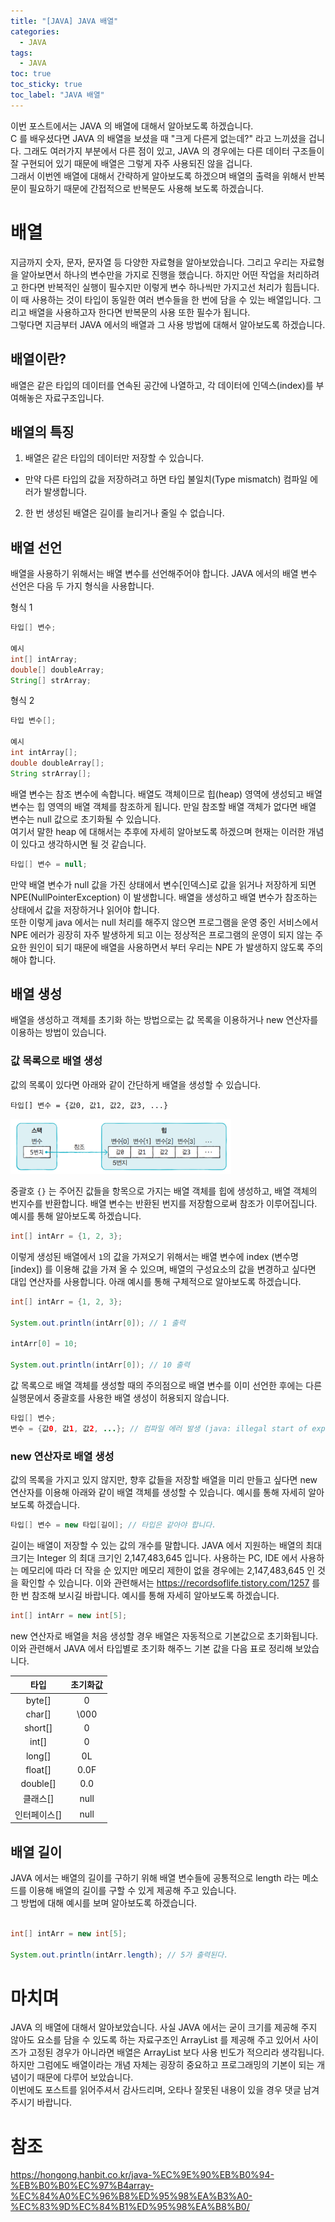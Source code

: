```yaml
---
title: "[JAVA] JAVA 배열"
categories:
  - JAVA
tags:
  - JAVA
toc: true
toc_sticky: true
toc_label: "JAVA 배열"
---
```


이번 포스트에서는 JAVA 의 배열에 대해서 알아보도록 하겠습니다.   
C 를 배우셨다면 JAVA 의 배열을 보셨을 때 "크게 다른게 없는데?" 라고 느끼셨을 겁니다. 그래도 여러가지 부분에서 다른 점이 있고, JAVA 의 경우에는 다른 데이터 구조들이 잘 구현되어 있기 때문에 배열은 그렇게 자주 사용되진 않을 겁니다.   
그래서 이번엔 배열에 대해서 간략하게 알아보도록 하겠으며 배열의 출력을 위해서 반복문이 필요하기 때문에 간접적으로 반복문도 사용해 보도록 하겠습니다.

# 배열

지금까지 숫자, 문자, 문자열 등 다양한 자료형을 알아보았습니다. 그리고 우리는 자료형을 알아보면서 하나의 변수만을 가지로 진행을 했습니다. 하지만 어떤 작업을 처리하려고 한다면 반복적인 실행이 필수지만 이렇게 변수 하나씩만 가지고선 처리가 힘듭니다.   
이 때 사용하는 것이 타입이 동일한 여러 변수들을 한 번에 담을 수 있는 배열입니다. 그리고 배열을 사용하고자 한다면 반복문의 사용 또한 필수가 됩니다.   
그렇다면 지금부터 JAVA 에서의 배열과 그 사용 방법에 대해서 알아보도록 하겠습니다.

## 배열이란?

배열은 같은 타입의 데이터를 연속된 공간에 나열하고, 각 데이터에 인덱스(index)를 부여해놓은 자료구조입니다.

## 배열의 특징

1. 배열은 같은 타입의 데이터만 저장할 수 있습니다.
  - 만약 다른 타입의 값을 저장하려고 하면 타입 불일치(Type mismatch) 컴파일 에러가 발생합니다.

2. 한 번 생성된 배열은 길이를 늘리거나 줄일 수 없습니다.

## 배열 선언

배열을 사용하기 위해서는 배열 변수를 선언해주어야 합니다. JAVA 에서의 배열 변수 선언은 다음 두 가지 형식을 사용합니다.

형식 1
```java
타입[] 변수;

예시
int[] intArray;
double[] doubleArray;
String[] strArray;
```

형식 2
```java
타입 변수[];

예시
int intArray[];
double doubleArray[];
String strArray[];
```

배열 변수는 참조 변수에 속합니다. 배열도 객체이므로 힙(heap) 영역에 생성되고 배열 변수는 힙 영역의 배열 객체를 참조하게 됩니다. 만일 참조할 배열 객체가 없다면 배열 변수는 null 값으로 초기화될 수 있습니다.   
여기서 말한 heap 에 대해서는 추후에 자세히 알아보도록 하겠으며 현재는 이러한 개념이 있다고 생각하시면 될 것 같습니다.

```java
타입[] 변수 = null;
```

만약 배열 변수가 null 값을 가진 상태에서 변수[인덱스]로 값을 읽거나 저장하게 되면 NPE(NullPointerException) 이 발생합니다. 배열을 생성하고 배열 변수가 참조하는 상태에서 값을 저장하거나 읽어야 합니다.   
또한 이렇게 java 에서는 null 처리를 해주지 않으면 프로그램을 운영 중인 서비스에서 NPE 에러가 굉장히 자주 발생하게 되고 이는 정상적은 프로그램의 운영이 되지 않는 주요한 원인이 되기 때문에 배열을 사용하면서 부터 우리는 NPE 가 발생하지 않도록 주의해야 합니다.

## 배열 생성

배열을 생성하고 객체를 초기화 하는 방법으로는 값 목록을 이용하거나 new 연산자를 이용하는 방법이 있습니다.

### 값 목록으로 배열 생성

값의 목록이 있다면 아래와 같이 간단하게 배열을 생성할 수 있습니다.

```
타입[] 변수 = {값0, 값1, 값2, 값3, ...}
```

<img src="/assets/images/java/10/array1.png" width="70%" hegiht="60%">

중괄호 `{}` 는 주어진 값들을 항목으로 가지는 배열 객체를 힙에 생성하고, 배열 객체의 번지수를 반환합니다. 배열 변수는 반환된 번지를 저장함으로써 참조가 이루어집니다.   
예시를 통해 알아보도록 하겠습니다.

```java
int[] intArr = {1, 2, 3};
```

이렇게 생성된 배열에서 `1`의 값을 가져오기 위해서는 배열 변수에 index (변수명[index]) 를 이용해 값을 가져 올 수 있으며, 배열의 구성요소의 값을 변경하고 싶다면 대입 연산자를 사용합니다.
아래 예시를 통해 구체적으로 알아보도록 하겠습니다.

```java
int[] intArr = {1, 2, 3};

System.out.println(intArr[0]); // 1 출력

intArr[0] = 10;

System.out.println(intArr[0]); // 10 출력
```

값 목록으로 배열 객체를 생성할 때의 주의점으로 배열 변수를 이미 선언한 후에는 다른 실행문에서 중괄호를 사용한 배열 생성이 허용되지 않습니다.

```java
타입[] 변수;
변수 = {값0, 값1, 값2, ...}; // 컴파일 에러 발생 (java: illegal start of expression 에러 발생)
```

### new 연산자로 배열 생성

값의 목록을 가지고 있지 않지만, 향후 값들을 저장할 배열을 미리 만들고 싶다면 new 연산자를 이용해 아래와 같이 배열 객체를 생성할 수 있습니다.
예시를 통해 자세히 알아보도록 하겠습니다.

```java
타입[] 변수 = new 타입[길이]; // 타입은 같아야 합니다.
```

길이는 배열이 저장할 수 있는 값의 개수를 말합니다. JAVA 에서 지원하는 배열의 최대 크기는 Integer 의 최대 크기인 2,147,483,645 입니다. 사용하는 PC, IDE 에서 사용하는 메모리에 따라 더 작을 순 있지만 메모리 제한이 없을 경우에는 2,147,483,645 인 것을 확인할 수 있습니다. 이와 관련해서는 <https://recordsoflife.tistory.com/1257> 를 한 번 참조해 보시길 바랍니다.
예시를 통해 자세히 알아보도록 하겠습니다. 

```java
int[] intArr = new int[5];
```

new 연산자로 배열을 처음 생성할 경우 배열은 자동적으로 기본값으로 초기화됩니다. 이와 관련해서 JAVA 에서 타입별로 초기화 해주느 기본 값을 다음 표로 정리해 보았습니다.

|타입|초기화값|
|:--:|:--:|
|byte[]|0|
|char[]|\000|
|short[]|0|
|int[]|0|
|long[]|0L|
|float[]|0.0F|
|double[]|0.0|
|클래스[]|null|
|인터페이스[]|null|

## 배열 길이

JAVA 에서는 배열의 길이를 구하기 위해 배열 변수들에 공통적으로 length 라는 메소드를 이용해 배열의 길이를 구할 수 있게 제공해 주고 있습니다.   
그 방법에 대해 예시를 보며 알아보도록 하겠습니다.

```java

int[] intArr = new int[5];

System.out.println(intArr.length); // 5가 출력된다.

```

# 마치며

JAVA 의 배열에 대해서 알아보았습니다. 사실 JAVA 에서는 굳이 크기를 제공해 주지 않아도 요소를 담을 수 있도록 하는 자료구조인 ArrayList 를 제공해 주고 있어서 사이즈가 고정된 경우가 아니라면 배열은 ArrayList 보다 사용 빈도가 적으리라 생각됩니다. 하지만 그럼에도 배열이라는 개념 자체는 굉장히 중요하고 프로그래밍의 기본이 되는 개념이기 때문에 다루어 보았습니다.   
이번에도 포스트를 읽어주셔서 감사드리며, 오타나 잘못된 내용이 있을 경우 댓글 남겨주시기 바랍니다.

# 참조

<https://hongong.hanbit.co.kr/java-%EC%9E%90%EB%B0%94-%EB%B0%B0%EC%97%B4array-%EC%84%A0%EC%96%B8%ED%95%98%EA%B3%A0-%EC%83%9D%EC%84%B1%ED%95%98%EA%B8%B0/>